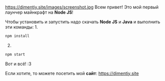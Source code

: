 https://dimentiy.site/images/screenshot.jpg
Всем привет! Это мой первый лаунчер майнкрафт на **Node JS**!

Чтобы установить и запустить надо скачать **Node JS** и **Java** и выполнить эти команды:
1.
```bash
npm install
```
2.
```bash
npm start
```

Вот и всё! :3

Если хотите, то можете посетить мой **сайт**: https://dimentiy.site
